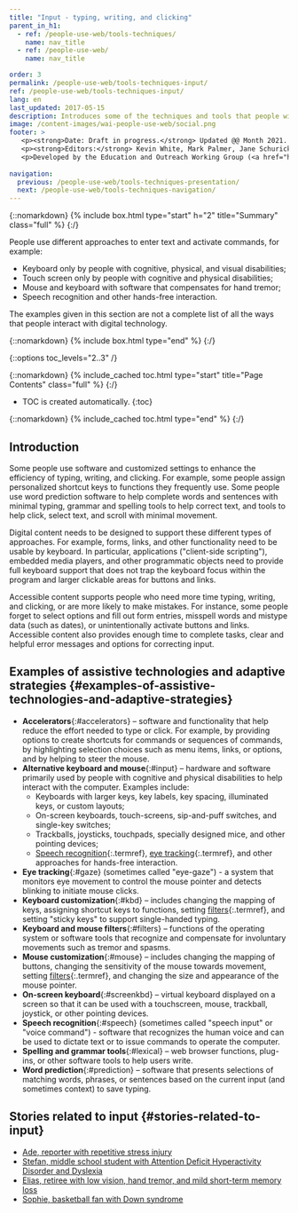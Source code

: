 ```yaml
---
title: "Input - typing, writing, and clicking"
parent_in_h1:
  - ref: /people-use-web/tools-techniques/
    name: nav_title
  - ref: /people-use-web/
    name: nav_title

order: 3
permalink: /people-use-web/tools-techniques-input/
ref: /people-use-web/tools-techniques-input/
lang: en
last_updated: 2017-05-15
description: Introduces some of the techniques and tools that people with disabilities use to interact with digital technology — browser settings, text-to-speech, speech recognition, and many more.
image: /content-images/wai-people-use-web/social.png
footer: >
   <p><strong>Date: Draft in progress.</strong> Updated @@ Month 2021. First published Month 20@@. CHANGELOG.</p>
   <p><strong>Editors:</strong> Kevin White, Mark Palmer, Jane Schurick, and <a href="https://www.w3.org/People/shadi/">Shadi Abou_Zahra</a>.  <strong>Contributors:</strong> @@name, @@name, and <a href="https://www.w3.org/groups/wg/eowg/participants">participants of EOWG</a>. ACKNOWLEDGEMENTS lists past editors and additional contributors.</p>
   <p>Developed by the Education and Outreach Working Group (<a href="http://www.w3.org/WAI/EO/">EOWG</a>). Previously developed with the <a href="https://www.w3.org/WAI/EO/2008/wai-age-tf">WAI-AGE Task Force</a>, with support of the <a href="https://www.w3.org/WAI/WAI-AGE/">WAI-AGE Project</a>.</p>
  
navigation:
  previous: /people-use-web/tools-techniques-presentation/
  next: /people-use-web/tools-techniques-navigation/
---
```


{::nomarkdown}
{% include box.html type="start" h="2" title="Summary" class="full" %}
{:/}

People use different approaches to enter text and activate commands, for example:

- Keyboard only by people with cognitive, physical, and visual disabilities;
- Touch screen only by people with cognitive and physical disabilities;
- Mouse and keyboard with software that compensates for hand tremor;
- Speech recognition and other hands-free interaction.

The examples given in this section are not a complete list of all the ways that people interact with digital technology.

{::nomarkdown}
{% include box.html type="end" %}
{:/}


{::options toc_levels="2..3" /}

{::nomarkdown}
{% include_cached toc.html type="start" title="Page Contents" class="full" %}
{:/}

-   TOC is created automatically.
{:toc}

{::nomarkdown}
{% include_cached toc.html type="end" %}
{:/}

## Introduction

Some people use software and customized settings to enhance the efficiency of typing, writing, and clicking. For example, some people assign personalized shortcut keys to functions they frequently use. Some people use word prediction software to help complete words and sentences with minimal typing, grammar and spelling tools to help correct text, and tools to help click, select text, and scroll with minimal movement.

Digital content needs to be designed to support these different types of approaches. For example, forms, links, and other functionality need to be usable by keyboard. In particular, applications ("client-side scripting"), embedded media players, and other programmatic objects need to provide full keyboard support that does not trap the keyboard focus within the program and larger clickable areas for buttons and links.

Accessible content supports people who need more time typing, writing, and clicking, or are more likely to make mistakes. For instance, some people forget to select options and fill out form entries, misspell words and mistype data (such as dates), or unintentionally activate buttons and links. Accessible content also provides enough time to complete tasks, clear and helpful error messages and options for correcting input.

## Examples of assistive technologies and adaptive strategies {#examples-of-assistive-technologies-and-adaptive-strategies}

- **Accelerators**{:#accelerators} – software and functionality that help reduce the effort needed to type or click. For example, by providing options to create shortcuts for commands or sequences of commands, by highlighting selection choices such as menu items, links, or options, and by helping to steer the mouse.
- **Alternative keyboard and mouse**{:#input} – hardware and software primarily used by people with cognitive and physical disabilities to help interact with the computer. Examples include:
  - Keyboards with larger keys, key labels, key spacing, illuminated keys, or custom layouts;
  - On-screen keyboards, touch-screens, sip-and-puff switches, and single-key switches;
  - Trackballs, joysticks, touchpads, specially designed mice, and other pointing devices;
  - [Speech recognition](#speech){:.termref}, [eye tracking](#gaze){:.termref}, and other approaches for hands-free interaction.
- **Eye tracking**{:#gaze} (sometimes called "eye-gaze") - a system that monitors eye movement to control the mouse pointer and detects blinking to initiate mouse clicks.
- **Keyboard customization**{:#kbd} – includes changing the mapping of keys, assigning shortcut keys to functions, setting [filters](#filters){:.termref}, and setting "sticky keys" to support single-handed typing.
- **Keyboard and mouse filters**{:#filters} – functions of the operating system or software tools that recognize and compensate for involuntary movements such as tremor and spasms.
- **Mouse customization**{:#mouse} – includes changing the mapping of buttons, changing the sensitivity of the mouse towards movement, setting [filters](#filters){:.termref}, and changing the size and appearance of the mouse pointer.
- **On-screen keyboard**{:#screenkbd} – virtual keyboard displayed on a screen so that it can be used with a touchscreen, mouse, trackball, joystick, or other pointing devices.
- **Speech recognition**{:#speech} (sometimes called "speech input" or "voice command") - software that recognizes the human voice and can be used to dictate text or to issue commands to operate the computer.
- **Spelling and grammar tools**{:#lexical} – web browser functions, plug-ins, or other software tools to help users write.
- **Word prediction**{:#prediction} – software that presents selections of matching words, phrases, or sentences based on the current input (and sometimes context) to save typing.

## Stories related to input {#stories-related-to-input}

- [Ade, reporter with repetitive stress injury](/people-use-web/user-stories-one/)
- [Stefan, middle school student with Attention Deficit Hyperactivity Disorder and Dyslexia](/people-use-web/user-stories-eight/)
- [Elias, retiree with low vision, hand tremor, and mild short-term memory loss](/people-use-web/user-stories-nine/)
- [Sophie, basketball fan with Down syndrome](/people-use-web/user-stories-five/)
